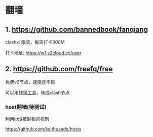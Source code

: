 
# 翻墙

## 1. https://github.com/bannedbook/fanqiang

clashx: 限流，每天打卡300M

打卡地址: https://w1.v2cloud.cc/user

## 2. https://github.com/freefq/free

免费v2节点，速度还不错

可以用[转换工具](https://v2rayse.com/v2ray-clash)，转成clash节点


### host翻墙(待测试)

利用ip没被封锁的机制

https://github.com/kelthuzadx/hosts

